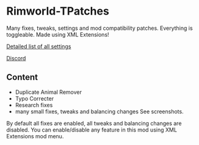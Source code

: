 # Rimworld-TPatches
Many fixes, tweaks, settings and mod compatibility patches. Everything is toggleable. Made using XML Extensions!

[Detailed list of all settings](https://docs.google.com/spreadsheets/d/1nhq6maAQgqy5VEXBN_rNa-neVqVlNxartAt38_Km4TA/edit?usp=sharing)

[Discord](https://discord.gg/dcVj4b5VwJ)


## Content
- Duplicate Animal Remover
- Typo Correcter
- Research fixes
- many small fixes, tweaks and balancing changes
See screenshots.

By default all fixes are enabled, all tweaks and balancing changes are disabled. You can enable/disable any feature in this mod using XML Extensions mod menu.

